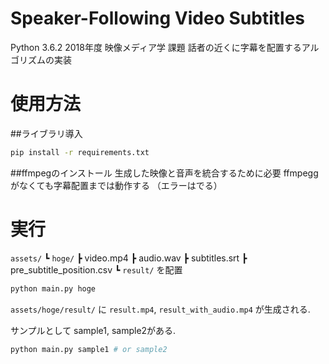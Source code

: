 # Speaker-Following Video Subtitles
Python 3.6.2
2018年度 映像メディア学 課題
話者の近くに字幕を配置するアルゴリズムの実装

# 使用方法
##ライブラリ導入
```sh
pip install -r requirements.txt
```

##ffmpegのインストール
生成した映像と音声を統合するために必要
ffmpeggがなくても字幕配置までは動作する
（エラーはでる）

# 実行
`assets/`
    ┗ `hoge/`
        ┣ video.mp4
        ┣ audio.wav
        ┣ subtitles.srt
        ┣ pre_subtitle_position.csv
        ┗ `result/`
を配置

```sh
python main.py hoge
```
`assets/hoge/result/` に `result.mp4`, `result_with_audio.mp4` が生成される.


サンプルとして sample1, sample2がある.
```sh
python main.py sample1 # or sample2
```